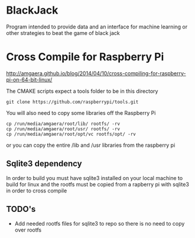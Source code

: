 # BlackJack
Program intended to provide data and an interface for machine learning or other strategies to beat the game of black jack

# Cross Compile for Raspberry Pi
http://amgaera.github.io/blog/2014/04/10/cross-compiling-for-raspberry-pi-on-64-bit-linux/

The CMAKE scripts expect a tools folder to be in this directory

```git clone https://github.com/raspberrypi/tools.git```

You will also need to copy some libraries off the Raspberry Pi

```mkdir -p rootfs/opt
cp /run/media/amgaera/root/lib/ rootfs/ -rv
cp /run/media/amgaera/root/usr/ rootfs/ -rv
cp /run/media/amgaera/root/opt/vc rootfs/opt/ -rv
```
or you can copy the entire /lib and /usr libraries from the raspberry pi

## Sqlite3 dependency
In order to build you must have sqlite3 installed on your local machine to build for linux
and the rootfs must be copied from a rapberry pi with sqlite3 in order to cross compile

## TODO's
* Add needed rootfs files for sqlite3 to repo so there is no need to copy over rootfs